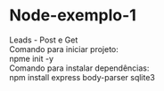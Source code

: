 # Node-exemplo-1
Leads - Post e Get
<br>
Comando para iniciar projeto:
<br>
npme init -y
<br>
Comando para instalar dependências:
<br>
npm install express body-parser sqlite3
